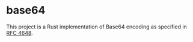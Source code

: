 # base64

This project is a Rust implementation of Base64 encoding as specified in [RFC 4648](https://datatracker.ietf.org/doc/html/rfc4648).
